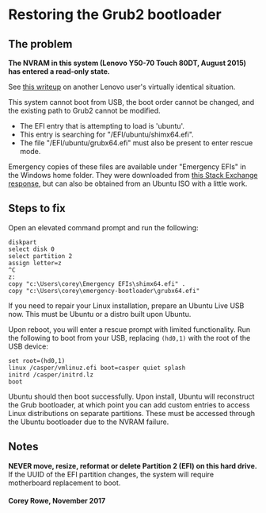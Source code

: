 # Restoring the Grub2 bootloader

## The problem
<b>The NVRAM in this system (Lenovo Y50-70 Touch 80DT, August 2015) has entered a read-only state.</b>

See [this writeup](https://www.dedoimedo.com/computers/lenovo-g50-read-only-nvram.html) on another Lenovo user's virtually identical situation.

This system cannot boot from USB, the boot order cannot be changed, and the existing path to Grub2 cannot be modified.

- The EFI entry that is attempting to load is 'ubuntu'.
- This entry is searching for "/EFI/ubuntu/shimx64.efi".
- The file "/EFI/ubuntu/grubx64.efi" must also be present to enter rescue mode.

Emergency copies of these files are available under "Emergency EFIs" in the Windows home folder.
They were downloaded from [this Stack Exchange response](https://askubuntu.com/questions/597376), but can also be obtained from an Ubuntu ISO with a little work.

## Steps to fix
Open an elevated command prompt and run the following:
```
diskpart
select disk 0
select partition 2
assign letter=z
^C
z:
copy "c:\Users\corey\Emergency EFIs\shimx64.efi" .
copy "c:\Users\corey\emergency-bootloader\grubx64.efi"
```

If you need to repair your Linux installation, prepare an Ubuntu Live USB now. This must be Ubuntu or a distro built upon Ubuntu.

Upon reboot, you will enter a rescue prompt with limited functionality. Run the following to boot from your USB, replacing `(hd0,1)` with the root of the USB device: 

```
set root=(hd0,1)
linux /casper/vmlinuz.efi boot=casper quiet splash
initrd /casper/initrd.lz
boot
```

Ubuntu should then boot successfully. Upon install, Ubuntu will reconstruct the Grub bootloader, at which point you can add custom entries to access Linux distributions on separate partitions. These must be accessed through the Ubuntu bootloader due to the NVRAM failure.

## Notes
<b>NEVER move, resize, reformat or delete Partition 2 (EFI) on this hard drive.</b>
If the UUID of the EFI partition changes, the system will require motherboard replacement to boot.

#### Corey Rowe, November 2017
